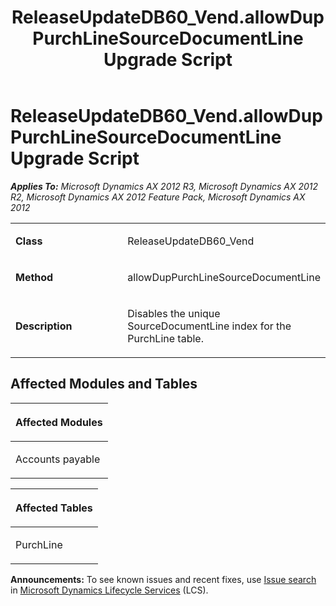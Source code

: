 ﻿---
title: ReleaseUpdateDB60_Vend.allowDupPurchLineSourceDocumentLine Upgrade Script
TOCTitle: ReleaseUpdateDB60_Vend.allowDupPurchLineSourceDocumentLine Upgrade Script
ms:assetid: e8add20d-3dca-b498-6fc3-0b7354ee1bcf
ms:mtpsurl: https://msdn.microsoft.com/en-us/library/JJ719831(v=AX.60)
ms:contentKeyID: 49711904
ms.date: 05/18/2015
mtps_version: v=AX.60
---

# ReleaseUpdateDB60\_Vend.allowDupPurchLineSourceDocumentLine Upgrade Script 


_**Applies To:** Microsoft Dynamics AX 2012 R3, Microsoft Dynamics AX 2012 R2, Microsoft Dynamics AX 2012 Feature Pack, Microsoft Dynamics AX 2012_

<table>
<colgroup>
<col style="width: 50%" />
<col style="width: 50%" />
</colgroup>
<tbody>
<tr class="odd">
<td><p><strong>Class</strong></p></td>
<td><p>ReleaseUpdateDB60_Vend</p></td>
</tr>
<tr class="even">
<td><p><strong>Method</strong></p></td>
<td><p>allowDupPurchLineSourceDocumentLine</p></td>
</tr>
<tr class="odd">
<td><p><strong>Description</strong></p></td>
<td><p>Disables the unique SourceDocumentLine index for the PurchLine table.</p></td>
</tr>
</tbody>
</table>


## Affected Modules and Tables

<table>
<colgroup>
<col style="width: 100%" />
</colgroup>
<thead>
<tr class="header">
<th><p>Affected Modules</p></th>
</tr>
</thead>
<tbody>
<tr class="odd">
<td><p>Accounts payable</p></td>
</tr>
</tbody>
</table>


<table>
<colgroup>
<col style="width: 100%" />
</colgroup>
<thead>
<tr class="header">
<th><p>Affected Tables</p></th>
</tr>
</thead>
<tbody>
<tr class="odd">
<td><p>PurchLine</p></td>
</tr>
</tbody>
</table>

  
**Announcements:** To see known issues and recent fixes, use [Issue search](http://go.microsoft.com/fwlink/?linkid=389258) in [Microsoft Dynamics Lifecycle Services](http://go.microsoft.com/fwlink/?linkid=306505) (LCS).

